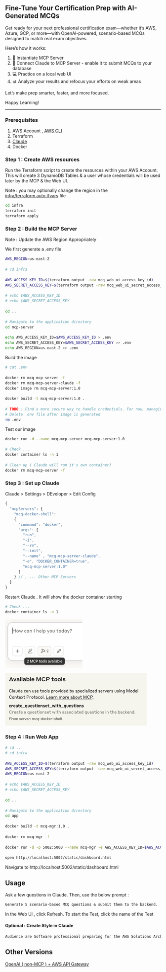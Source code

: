 ## Fine-Tune Your Certification Prep with AI-Generated MCQs

Get ready for your next professional certification exam—whether it’s AWS, Azure, GCP, or more—with OpenAI-powered, scenario-based MCQs designed to match real exam objectives.

Here’s how it works:
1.	🔧 Instantiate MCP Server 
2.	🔄 Connect Claude to MCP Server - enable it to submit MCQs to your database
3.	💻 Practice on a local web UI
4.	📊 Analyze your results and refocus your efforts on weak areas

Let’s make prep smarter, faster, and more focused.

Happy Learning!

<hr>

### Prerequisites

1. AWS Account , [AWS CLI](https://docs.aws.amazon.com/cli/latest/userguide/getting-started-install.html) 
2. Terraform 
3. [Claude](https://claude.ai/download)
4. Docker

### Step 1 : Create AWS resources

Run the Terraform script to create the resources within your AWS Account.
This will create 3 DynamoDB Tables & a user whose credentials will be used later by the MCP & the Web UI.

Note : you may optionally change the region in the [infra/terraform.auto.tfvars](./infra/terraform.auto.tfvars) file 

```sh
cd infra
terraform init
terraform apply
```
### Step 2 : Build the MCP Server

Note : Update the AWS Region Appropriately

We first generate a .env file 
```sh
AWS_REGION=us-east-2

# cd infra

AWS_ACCESS_KEY_ID=$(terraform output -raw mcq_web_ui_access_key_id)
AWS_SECRET_ACCESS_KEY=$(terraform output -raw mcq_web_ui_secret_access_key)

# echo $AWS_ACCESS_KEY_ID
# echo $AWS_SECRET_ACCESS_KEY

cd ..

# Navigate to the application directory
cd mcp-server

echo AWS_ACCESS_KEY_ID=$AWS_ACCESS_KEY_ID > .env
echo AWS_SECRET_ACCESS_KEY=$AWS_SECRET_ACCESS_KEY >> .env
echo AWS_REGION=us-east-2 >> .env
```

Build the image
```sh
# cat .env

docker rm mcq-mcp-server -f
docker rm mcq-mcp-server-claude -f
docker image rm mcq-mcp-server:1.0 

docker build -t mcq-mcp-server:1.0 .

# TODO : Find a more secure way to handle credentials. For now, managing via .env file. 
# Delete .env file after image is generated
rm .env
```

Test our image 

```sh
docker run -d --name mcq-mcp-server mcq-mcp-server:1.0 

# Check ...
docker container ls -n 1

# Clean up ( Claude will run it's own container)
docker rm mcq-mcp-server -f

```

### Step 3 : Set up Claude

Claude > Settings > DEveloper > Edit Config 

```js
{
  "mcpServers": {    
    "mcq-docker-shell":
    {
      "command": "docker",
      "args": [
        "run",
        "-i",
        "--rm",
        "--init", 
        "--name" , "mcq-mcp-server-claude",
        "-e", "DOCKER_CONTAINER=true",
        "mcq-mcp-server:1.0"
      ]
    } // , ... Other MCP Servers
  }
}
```

Restart Claude . It will show the docker container starting 

```sh
# Check ...
docker container ls -n 1
```

![](./images/claude-tools-available-1.png)


![](./images/claude-tools-available-2.png)

### Step 4 : Run Web App

```sh
# cd ..
# cd infra

AWS_ACCESS_KEY_ID=$(terraform output -raw mcq_web_ui_access_key_id)
AWS_SECRET_ACCESS_KEY=$(terraform output -raw mcq_web_ui_secret_access_key)
AWS_REGION=us-east-2

# echo $AWS_ACCESS_KEY_ID
# echo $AWS_SECRET_ACCESS_KEY

cd ..

# Navigate to the application directory
cd app

docker build -t mcq-mgr:1.0 .

docker rm mcq-mgr -f

docker run -d -p 5002:5000 --name mcq-mgr -e AWS_ACCESS_KEY_ID=$AWS_ACCESS_KEY_ID -e  AWS_SECRET_ACCESS_KEY=$AWS_SECRET_ACCESS_KEY -e AWS_REGION=$AWS_REGION mcq-mgr:1.0 

open http://localhost:5002/static/dashboard.html

```

Navigate to http://localhost:5002/static/dashboard.html


## Usage

Ask a few questions in Claude. Then, use the below prompt : 

```txt
Generate 5 scenario-based MCQ questions & submit them to the backend.
```

In the Web UI , click Refresh. To start the Test, click the name of the Test


#### Optional : Create Style in Claude

```txt
Audience are Software professional preparing for the AWS Solutions Architect Associate certification exam. They prefer clear explanations, practice questions, and guidance tailored to the topics covered in the SAA-C03 exam - AWS services, architecture best practices, and core concepts like high availability, fault tolerance, cost optimization, and security. Use real-world examples and visual aids when helpful, and adapt explanations to the user's technical level and learning style. Avoids outdated content and focus only on what's relevant to the Associate-level exam. 
```

## Other Versions 

[OpenAI ( non-MCP ) + AWS API Gateway](https://github.com/techwiselab/mcq-mgr/tree/openai)